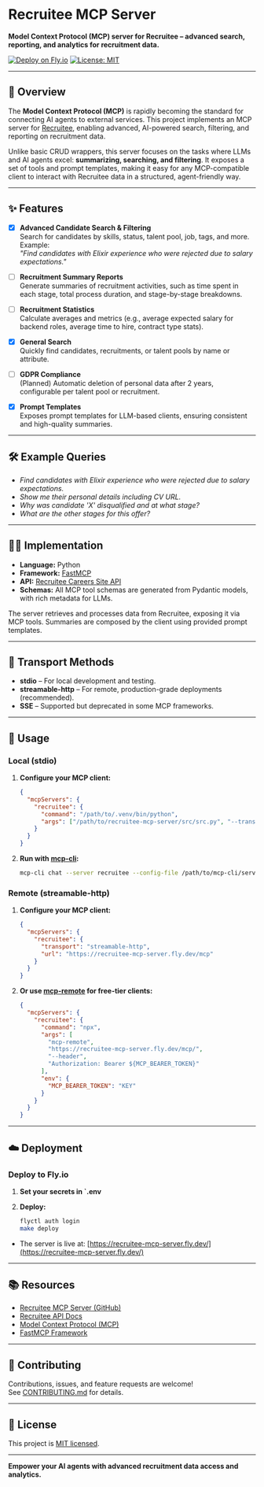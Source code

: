 # Recruitee MCP Server

**Model Context Protocol (MCP) server for Recruitee – advanced search, reporting, and analytics for recruitment data.**

[![Deploy on Fly.io](https://badgen.net/badge/Fly.io/deploy/green)](https://fly.io/apps/recruitee-mcp-server)
[![License: MIT](https://img.shields.io/badge/License-MIT-yellow.svg)](LICENSE)

---

## 🚀 Overview

The **Model Context Protocol (MCP)** is rapidly becoming the standard for connecting AI agents to external services. This project implements an MCP server for [Recruitee](https://recruitee.com/), enabling advanced, AI-powered search, filtering, and reporting on recruitment data.

Unlike basic CRUD wrappers, this server focuses on the tasks where LLMs and AI agents excel: **summarizing, searching, and filtering**. It exposes a set of tools and prompt templates, making it easy for any MCP-compatible client to interact with Recruitee data in a structured, agent-friendly way.

---

## ✨ Features

* [x] **Advanced Candidate Search & Filtering**  
  Search for candidates by skills, status, talent pool, job, tags, and more. Example:  
  _"Find candidates with Elixir experience who were rejected due to salary expectations."_

* [ ] **Recruitment Summary Reports**  
  Generate summaries of recruitment activities, such as time spent in each stage, total process duration, and stage-by-stage breakdowns.

* [ ] **Recruitment Statistics**  
  Calculate averages and metrics (e.g., average expected salary for backend roles, average time to hire, contract type stats).

* [x] **General Search**  
  Quickly find candidates, recruitments, or talent pools by name or attribute.

* [ ] **GDPR Compliance**  
  (Planned) Automatic deletion of personal data after 2 years, configurable per talent pool or recruitment.

* [x] **Prompt Templates**  
  Exposes prompt templates for LLM-based clients, ensuring consistent and high-quality summaries.

---

## 🛠 Example Queries

- _Find candidates with Elixir experience who were rejected due to salary expectations._
- _Show me their personal details including CV URL._
- _Why was candidate 'X' disqualified and at what stage?_
- _What are the other stages for this offer?_

---

## 🧑‍💻 Implementation

- **Language:** Python
- **Framework:** [FastMCP](https://github.com/chrishayuk/fastmcp)
- **API:** [Recruitee Careers Site API](https://docs.recruitee.com/reference/intro-to-careers-site-api)
- **Schemas:** All MCP tool schemas are generated from Pydantic models, with rich metadata for LLMs.

The server retrieves and processes data from Recruitee, exposing it via MCP tools. Summaries are composed by the client using provided prompt templates.

---

## 🚦 Transport Methods

- **stdio** – For local development and testing.
- **streamable-http** – For remote, production-grade deployments (recommended).
- **SSE** – Supported but deprecated in some MCP frameworks.

---

## 🧪 Usage

### Local (stdio)

1. **Configure your MCP client:**

    ```json
    {
      "mcpServers": {
        "recruitee": {
          "command": "/path/to/.venv/bin/python",
          "args": ["/path/to/recruitee-mcp-server/src/src.py", "--transport", "stdio"]
        }
      }
    }
    ```

2. **Run with [mcp-cli](https://github.com/chrishayuk/mcp-cli):**

    ```bash
    mcp-cli chat --server recruitee --config-file /path/to/mcp-cli/server_config.json
    ```

### Remote (streamable-http)

1. **Configure your MCP client:**

    ```json
    {
      "mcpServers": {
        "recruitee": {
          "transport": "streamable-http",
          "url": "https://recruitee-mcp-server.fly.dev/mcp"
        }
      }
    }
    ```

2. **Or use [mcp-remote](https://github.com/chrishayuk/mcp-remote) for free-tier clients:**

    ```json
    {
      "mcpServers": {
        "recruitee": {
          "command": "npx",
          "args": [
            "mcp-remote",
            "https://recruitee-mcp-server.fly.dev/mcp/",
            "--header",
            "Authorization: Bearer ${MCP_BEARER_TOKEN}"
          ],
          "env": {
            "MCP_BEARER_TOKEN": "KEY"
          }
        }
      }
    }
    ```

---

## ☁️ Deployment

### Deploy to Fly.io

1. **Set your secrets in `.env**
2. **Deploy:**

    ```bash
    flyctl auth login
    make deploy
    ```

- The server is live at: [https://recruitee-mcp-server.fly.dev/](https://recruitee-mcp-server.fly.dev/)

---

## 📚 Resources

- [Recruitee MCP Server (GitHub)](https://github.com/EmpoweredHouse/recruitee-mcp-server)
- [Recruitee API Docs](https://docs.recruitee.com/reference/intro-to-careers-site-api)
- [Model Context Protocol (MCP)](https://github.com/chrishayuk/model-context-protocol)
- [FastMCP Framework](https://github.com/chrishayuk/fastmcp)

---

## 🤝 Contributing

Contributions, issues, and feature requests are welcome!  
See [CONTRIBUTING.md](CONTRIBUTING.md) for details.

---

## 📝 License

This project is [MIT licensed](LICENSE).

---

**Empower your AI agents with advanced recruitment data access and analytics.**

